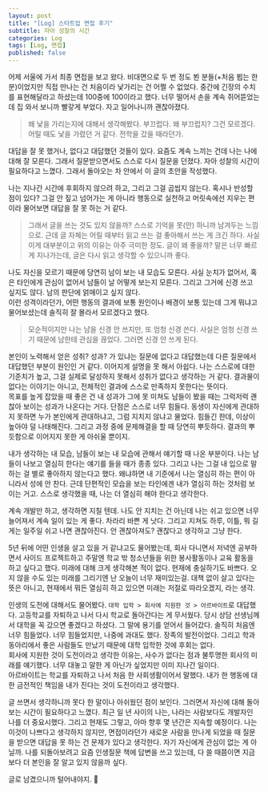 ```yaml
---
layout: post
title: "[Log] 스타트업 면접 후기"
subtitle: 자아 성찰의 시간
categories: Log
tags: [Log, 면접]
published: false
---
```


어제 서울에 가서 최종 면접을 보고 왔다. 비대면으로 두 번 정도 뵌 분들(+처음 뵙는 한 분)이었지만 직접 만나는 건 처음이라 낯가리는 건 어쩔 수 없었다. 중간에 긴장의 수치를 표현해달라고 하셨는데 100중에 100이라고 했다. 너무 떨어서 손을 계속 쥐어뜯었는데 집 와서 보니까 빨갛게 부었다. 자고 일어나니까 괜찮아졌다.  
> 왜 낯을 가리는지에 대해서 생각해봤다. 부끄럽다. 왜 부끄럽지? 그건 모르겠다. 어릴 때도 낯을 가렸던 거 같다. 전학을 갔을 때라던가.

대답을 잘 못 했거나, 없다고 대답했던 것들이 있다. 요즘도 계속 느끼는 건데 나는 나에 대해 잘 모른다. 그래서 질문받으면서도 스스로 다시 질문을 던졌다. 자아 성찰의 시간이 필요하다고 느꼈다. 그래서 돌아오는 차 안에서 이 글의 초안을 작성했다.

나는 지나간 시간에 후회하지 않으려 하고, 그리고 그걸 곱씹지 않는다. 혹시나 반성할 점이 있다? 그걸 안 짚고 넘어가는 게 아니라 행동으로 실천하고 머릿속에선 지우는 편이라 물어보면 대답을 잘 못 하는 거 같다.  
> 그래서 글을 쓰는 것도 있지 않을까? 스스로 기억을 못(안) 하니까 남겨두는 느낌으로. 근데 글 자체는 어릴 때부터 읽고 쓰는 걸 좋아해서 쓰는 게 크긴 하다. 사실 이게 대부분이고 위의 이유는 아주 극미한 정도. 글이 왜 좋을까? 말은 너무 빠르게 지나가는데, 글은 다시 읽고 생각할 수 있으니까 좋다.

나도 자신을 모르기 때문에 당연히 남이 보는 내 모습도 모른다. 사실 눈치가 없어서, 혹은 타인에게 관심이 없어서 남들이 날 어떻게 보는지 모른다. 그리고 그거에 신경 쓰고 싶지도 않다. 남의 판단에 얽매이고 싶지 않다.  
이런 성격이라던가, 어떤 행동의 결과에 보통 원인이나 배경이 보통 있는데 그게 뭐냐고 물어보셨는데 솔직히 잘 몰라서 모르겠다고 했다. 
> 모순적이지만 나는 남을 신경 안 쓰지만, 또 엄청 신경 쓴다. 사실은 엄청 신경 쓰기 때문에 남한테 관심을 끊었다. 그러면 신경 안 쓰게 된다.

본인이 노력해서 얻은 성취? 성과? 가 있냐는 질문에 없다고 대답했는데 다른 질문에서 대답했던 부분이 원인인 거 같다. 이어지게 설명을 못 해서 아쉽다. 나는 스스로에 대한 기준치가 높고, 그걸 실제로 달성하지 못해서 성취가 없다고 생각하는 거 같다. 결과물이 없다는 이야기는 아니고, 전체적인 결과에 스스로 만족하지 못한다는 뜻이다.  
목표를 높게 잡았을 때 좋은 건 내 성과가 그에 못 미쳐도 남들이 봤을 때는 그럭저럭 괜찮아 보이는 성과가 나온다는 거다. 단점은 스스로 너무 힘들다. 동생이 자신에게 관대하지 못하면 누가 본인에게 관대하냐고, 그럼 지치지 않냐고 물었다. 힘들긴 한데, 이상이 높아야 덜 나태해진다. 그리고 과정 중에 문제해결을 할 때 당연히 뿌듯하다. 결과의 뿌듯함으로 이어지지 못한 게 아쉬울 뿐이지.

내가 생각하는 내 모습, 남들이 보는 내 모습에 관해서 얘기할 때 나온 부분이다. 나는 남들이 나보고 열심히 한다는 얘기를 들을 때가 종종 있다. 그리고 나는 그걸 내 입으로 말하는 걸 별로 좋아하지 않는다고 했다. 왜냐하면 내 기준에서 나는 열심히 하는 편이 아니라서 성에 안 찬다. 근데 단편적인 모습을 보는 타인에겐 내가 열심히 하는 것처럼 보이는 거고. 스스로 생각했을 때, 나는 더 열심히 해야 한다고 생각한다.

계속 개발만 하고, 생각하면 지칠 텐데. 나도 안 지치는 건 아닌데 나는 쉬고 있으면 너무 늘어져서 계속 일이 있는 게 좋다. 차라리 바쁜 게 낫다. 그리고 지쳐도 하루, 이틀, 뭐 길게는 일주일 쉬고 나면 괜찮아진다. 안 괜찮아져도? 괜찮다고 생각하고 그냥 한다. 

5년 뒤에 어떤 인생을 살고 있을 거 같냐고도 물어봤는데, 회사 다니면서 저녁엔 공부하면서 사이드 프로젝트하고 주말엔 학교 밖 청소년들을 위한 봉사활동이나 교육 활동을 하고 싶다고 했다. 미래에 대해 크게 생각해본 적이 없다. 현재에 충실하기도 바쁘다. 오지 않을 수도 있는 미래를 그리기엔 난 오늘이 너무 재미있는걸. 대책 없이 살고 있다는 뜻은 아니고, 현재에서 뭐든 열심히 하고 있으면 미래는 저절로 따라오겠지, 라는 생각.

인생의 도전에 대해서도 물어봤다. `대학 입학 > 회사에 지원한 것 > 아르바이트`로 대답했다. 고등학교를 자퇴하고 나서 다시 학교로 돌아간다는 게 무서웠다. 당시 상담 선생님께서 대학을 꼭 갔으면 좋겠다고 하셨다. 그 말에 용기를 얻어서 들어갔다. 솔직히 처음엔 너무 힘들었다. 너무 힘들었지만, 나중에 과대도 했다. 장족의 발전이었다. 그리고 학과 동아리에서 좋은 사람들도 만났기 때문에 대학 입학한 것에 후회는 없다.  
회사에 지원한 것이 도전이라고 생각한 이유는, 사수가 없다는 점과 불투명한 회사의 미래를 얘기했다. 너무 대놓고 말한 게 아닌가 싶었지만 이미 지나간 일이다.  
아르바이트는 학교를 자퇴하고 나서 처음 한 사회생활이어서 말했다. 내가 한 행동에 대한 금전적인 책임을 내가 진다는 것이 도전이라고 생각했다. 

글 쓰면서 생각하니까 못다 한 말이나 아쉬웠던 점이 보인다. 그러면서 자신에 대해 돌아보는 시간이 필요하다고 느꼈다. 최근 일 년 사이의 나는, 나라는 사람보다도 개발자인 나를 더 중요시했다. 그리고 현재도 그렇고, 아마 향후 몇 년간은 지속할 예정이다. 나는 이것이 나쁘다고 생각하지 않지만, 면접이라던가 새로운 사람을 만나게 되었을 때 질문을 받으면 대답을 못 하는 건 문제가 있다고 생각한다. 자기 자신에게 관심이 없는 게 아닐까. 나를 되돌아보려고 요즘 인생질문 책에 답변을 쓰고 있는데, 다 쓸 때쯤이면 지금보다 더 본인을 잘 알고 있지 않을까 싶다.

글로 남겼으니까 털어내야지. 🧹